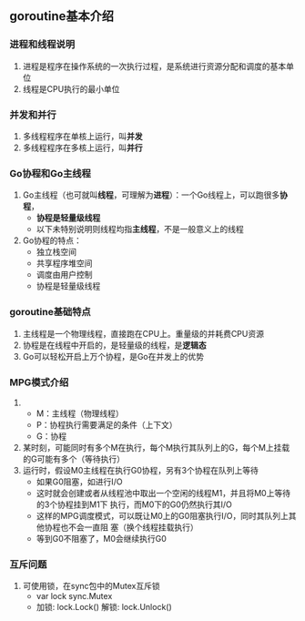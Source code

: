 ## goroutine基本介绍
### 进程和线程说明
1. 进程是程序在操作系统的一次执行过程，是系统进行资源分配和调度的基本单位
2. 线程是CPU执行的最小单位

### 并发和并行
1. 多线程程序在单核上运行，叫**并发**
2. 多线程程序在多核上运行，叫**并行**

### Go协程和Go主线程
1. Go主线程（也可就叫**线程**，可理解为**进程**）：一个Go线程上，可以跑很多**协程**，
    - **协程是轻量级线程**
    - 以下未特别说明则线程均指**主线程**，不是一般意义上的线程
2. Go协程的特点：
    - 独立栈空间
    - 共享程序堆空间
    - 调度由用户控制
    - 协程是轻量级线程

### goroutine基础特点
1. 主线程是一个物理线程，直接跑在CPU上。重量级的并耗费CPU资源
2. 协程是在线程中开启的，是轻量级的线程，是**逻辑态**
3. Go可以轻松开启上万个协程，是Go在并发上的优势

### MPG模式介绍
1.  - M：主线程（物理线程）
    - P：协程执行需要满足的条件（上下文）
    - G：协程
2. 某时刻，可能同时有多个M在执行，每个M执行其队列上的G，每个M上挂载的G可能有多个（等待执行）
3. 运行时，假设M0主线程在执行G0协程，另有3个协程在队列上等待
    - 如果G0阻塞，如进行I/O
    - 这时就会创建或者从线程池中取出一个空闲的线程M1，并且将M0上等待的3个协程挂到M1下
    执行，而M0下的G0仍然执行其I/O
    - 这样的MPG调度模式，可以既让M0上的G0阻塞执行I/O，同时其队列上其他协程也不会一直阻
    塞（换个线程挂载执行）
    - 等到G0不阻塞了，M0会继续执行G0

### 互斥问题
1. 可使用锁，在sync包中的Mutex互斥锁
    - var lock sync.Mutex
    - 加锁: lock.Lock()     解锁: lock.Unlock()